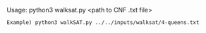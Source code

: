 Usage:
    python3 walksat.py <path to CNF .txt file>

    Example) python3 walkSAT.py ../../inputs/walksat/4-queens.txt 